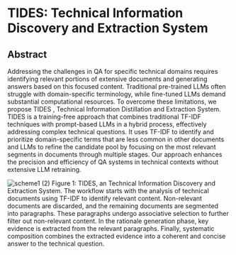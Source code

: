 # TIDES: Technical Information Discovery and Extraction System

## Abstract
Addressing the challenges in QA for specific technical domains requires identifying relevant portions of extensive documents and generating answers based on this focused content. Traditional pre-trained LLMs often struggle with domain-specific terminology, while fine-tuned LLMs demand substantial computational resources. To overcome these limitations, we propose TIDES , Technical Information Distillation and Extraction System. TIDES is a training-free approach that combines traditional TF-IDF techniques with prompt-based LLMs in a hybrid process, effectively addressing complex technical questions. It uses TF-IDF to identify and prioritize domain-specific terms that are less common in other documents and LLMs to refine the candidate pool by focusing on the most relevant segments in documents through multiple stages. Our approach enhances the precision and efficiency of QA systems in technical contexts without extensive LLM retraining.


![scheme1 (2)](https://github.com/user-attachments/assets/0e86c55b-ca35-433d-a297-23cedd012d06)
Figure 1: TIDES, an Technical Information Discovery and Extraction System. The workflow starts with the analysis
of technical documents using TF-IDF to identify relevant content. Non-relevant documents are discarded, and the
remaining documents are segmented into paragraphs. These paragraphs undergo associative selection to further filter
out non-relevant content. In the rationale generation phase, key evidence is extracted from the relevant paragraphs.
Finally, systematic composition combines the extracted evidence into a coherent and concise answer to the technical
question.
